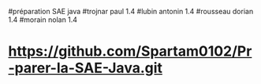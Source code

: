 #préparation SAE java
#trojnar paul 1.4
#lubin antonin 1.4
#rousseau dorian 1.4
#morain nolan 1.4
# https://github.com/Spartam0102/Pr-parer-la-SAE-Java.git
